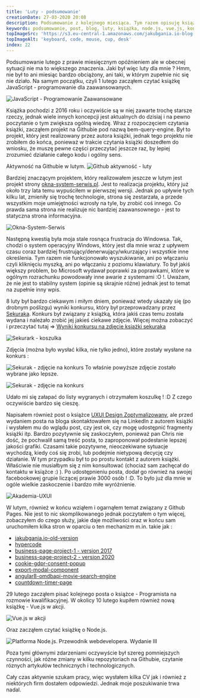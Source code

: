 ```yaml
---
title: 'Luty - podsumowanie'
creationDate: 27-03-2020 20:08
description: Podsumowanie z kolejnego miesiąca. Tym razem opisuję książki jakie czytałem oraz projekty, które ostatnio miałem okazję robić. Wspominam również o konkursie, w którym wygrałem koszulkę Sekuraka.
keywords: podsumowanie, post, blog, luty, książka, node.js, vue.js, konkurs, wygrana
topImageSrc: 'https://s3.eu-central-1.amazonaws.com/jakubgania.io-blog-data/27-03-2020-luty-podsumowanie/top-image.jpg'
topImageAlt: 'keyboard, code, mouse, cup, desk'
index: 22
---
```


Podsumowanie lutego z prawie miesięcznym opóźnieniem ale w obecnej sytuacji nie ma to większego
znaczenia. Jaki był więc luty dla mnie ? Hmm, nie był to ani miesiąc bardzo obciążony, ani taki, w którym
zupełnie nic się nie działo. Na samym początku, czyli 1 lutego zacząłem czytać książkę JavaScript -
programowanie dla zaawansowanych.

![JavaScript - Programowanie Zaawansowane](https://jakubgania.io/data/blog/posts/27-03-2020-luty-podsumowanie/book-1.jpg)

Książka pochodzi z 2016 roku i oczywiście są w niej zawarte trochę starsze rzeczy, jednak wiele innych
koncepcji jest aktualnych do dzisiaj i na pewno poczytanie o tym zwiększa ogólną wiedzę. Wraz z rozpoczęciem
czytania książki, zacząłem projekt na Githubie pod nazwą bem-query-engine. Był to projekt, który
jest realizowany przez autora książki, jednak tego projektu nie zrobiłem do końca, ponieważ w trakcie
czytania książki doszedłem do wniosku, że muszę pewne części przeczytać jeszcze raz, by lepiej zrozumieć
działanie całego kodu i ogólny sens.

Aktywność na Githubie w lutym.
![Github aktywność - luty](https://jakubgania.io/data/blog/posts/27-03-2020-luty-podsumowanie/github-luty.PNG)

Bardziej znaczącym projektem, który realizowałem jeszcze w lutym jest projekt strony
[okna-system-serwis.pl](https://okna-system-serwis.pl). Jest to realizacja projektu, który już około
trzy lata temu wypuściłem w pierwszej wersji. Jednak po upływie tych kilku lat, zmieniły się trochę
technologie, strona się zestarzała, a przede wszystkim moje umiejętności wzrosły na tyle, by zrobić coś
innego. Co prawda sama strona nie realizuje nic bardziej zaawansownego - jest to statyczna strona
informacyjna.

![Okna-System-Serwis](https://jakubgania.io/data/blog/posts/27-03-2020-luty-podsumowanie/okna-system-serwis.PNG)

Następną kwestią była moja stale rosnąca frustracja do Windowsa. Tak, chodzi o system operacyjny
Windows, który jest dla mnie wraz z upływem czasu coraz bardziej frustrujący/denerwujący/wkurzający
i wszystkie inne określenia. Tym razem nie funkcjonowało wyszukiwanie, ani po włączaniu czyli kliknięciu
myszką, ani po włączaniu z poziomu klawiatury. To był jakiś większy problem, bo Microsoft wydawał
poprawki za poprawkami, które w ogólnym rozrachunku powodowały inne awarie z systemami :O !. Uważam,
że nie jest to stabilny system (opinie są skrajnie różne) jednak jest to temat na zupełnie inny wpis.

8 luty był bardzo ciekawym i miłym dniem, ponieważ wtedy ukazały się (po drobnym poślizgu) wyniki konkursu,
który był przeprowadzany przez [Sekuraka](https://sekurak.pl/konkurs-do-wygrania-czarne-bluzy-t-shirty-sekuraka-swiateczny-kod-rabatowy-na-nasza-ksiazke/).
Konkurs był związany z książką, która jakiś czas temu została wydana i należało zrobić jej jakieś ciekawe
zdjęcie. Więcej można zobaczyć i przeczytać tutaj =>
[Wyniki konkursu na zdjęcie książki sekuraka](https://sekurak.pl/wyniki-konkursu-na-zdjecie-ksiazki-sekuraka/)

![Sekurark - koszulka](https://jakubgania.io/data/blog/posts/27-03-2020-luty-podsumowanie/tshirt-sekurak.jpg)

Zdjęcia (można było wysłać kilka, nie tylko jedno), które zostały wysłane na konkurs :

![Sekurak - zdjęcie na konkurs](https://jakubgania.io/data/blog/posts/27-03-2020-luty-podsumowanie/konkurs-1.jpg)
To właśnie powyższe zdjęcie zostało wybrane jako lepsze.

![Sekurak - zdjęcie na konkurs](https://jakubgania.io/data/blog/posts/27-03-2020-luty-podsumowanie/konkurs-2.jpg)

Udało mi się załapać do listy wygranych i otrzymałem koszulkę ! :D Z czego oczywiście bardzo się cieszę.

Napisałem również post o książce [UXUI Design Zoptymalizowany](https://jakubgania.io/blog/15-02-2020-uxui-design-zoptymalizowany),
ale przed wydaniem posta na bloga skontaktowałem się na LinkedIn z autorem książki i wysłałem mu do
wglądu post, czy jest ok, czy mogę udostępnić fragmenty książki itp. Bardzo pozytywnie się zaskoczyłem,
ponieważ pan Chris nie dość, że pochwalił samą treść posta, to zaproponował podesłanie lepszej jakości
grafiki. Czasami takie pozytywne, nieoczekiwane sytuacje wychodzą, kiedy coś się zrobi, lub podejmie
nietypową decycję czy działanie. W tym przypadku był to po prostu kontakt z autorem książki. Właściwie
nie musiałbym się z nim konsultować (chociaż sam zachęcał do kontaktu w książce :) ). Po udostępnieniu
posta, dodał go również na swojej facebookowej grupie liczącej prawie 3000 osób ! :D. To było już dla
mnie w ogóle wielkie zaskoczenie i bardzo miłe wyróżnienie.

![Akademia-UXUI](https://jakubgania.io/data/blog/posts/27-03-2020-luty-podsumowanie/facebook-akademia-uxui.PNG)

W lutym, również w końcu wziąłem i ogarnąłem temat związany z Github Pages. Nie jest to nic skomplikowanego
jednak poczytałem o tym więcej, zobaczyłem do czego służy, jakie daje możliwości oraz w końcu sam
uruchomiłem kilka stron w oparciu o ten mechanizm m.in. takie jak :

- [jakubgania.io-old-version](https://jakubgania.github.io/jakubgania.io-old-version/)
- [hypercode](https://hypercode.it/)
- [business-page-project-1 - version 2017](https://jakubgania.github.io/business-page-project-1/index)
- [business-page-project-2 - version 2020](https://jakubgania.github.io/business-page-project-2)
- [cookie-gdpr-consent-popup](https://jakubgania.github.io/cookie-gdpr-consent-popup/)
- [export-modal-component](https://jakubgania.github.io/shareablee-export-modal-component/)
- [angular8-omdbapi-movie-search-engine](https://jakubgania.github.io/angular8-omdbapi-movie-search-engine)
- [countdown-timer-page](https://jakubgania.github.io/countdown-timer-page/timer)

29 lutego zacząłem pisać kolejnego posta o książce - Programista na rozmowie kwalifikacyjnej. W okolicy
10 lutego kupiłem również nową książkę - Vue.js w akcji.

![Vue.js w akcji](https://jakubgania.io/data/blog/posts/27-03-2020-luty-podsumowanie/book-2.jpg)

Oraz zacząłem czytać książkę o Node.js.

![Platforma Node.js. Przewodnik webdevelopera. Wydanie III](https://jakubgania.io/data/blog/posts/27-03-2020-luty-podsumowanie/book-3.jpg)

Poza tymi głównymi zdarzeniami oczywyście był szereg pomniejszych czynności, jak różne zmiany w kilku
repozytoriach na Githubie, czytanie róznych artykułów technicznych i technologicznych.

Cały czas aktywnie szukam pracy, więc wysłałem kilka CV jak i również z niektórych firm dostałem
odpowiedzi. Jednak moje poszukiwanie trwa nadal.